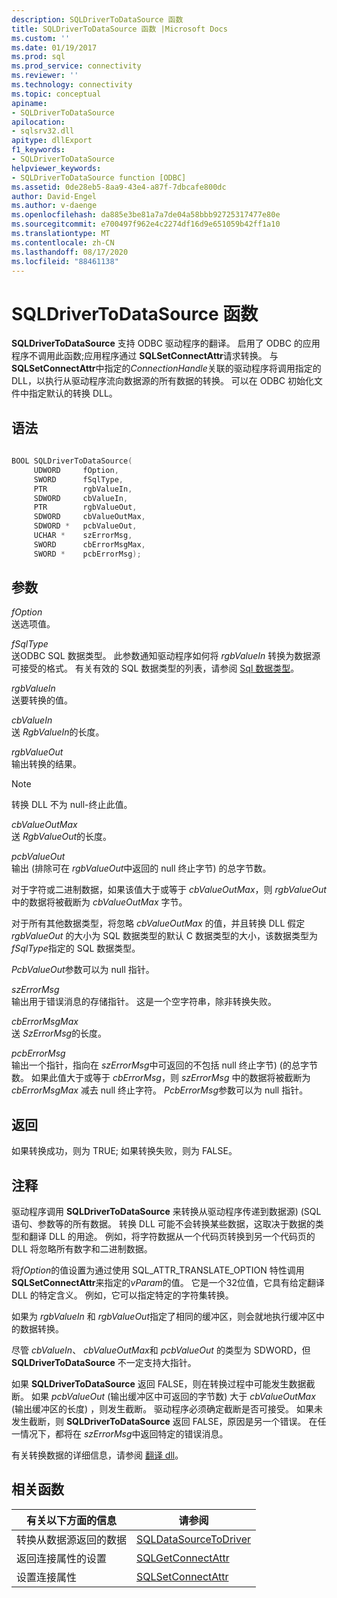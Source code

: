 ```yaml
---
description: SQLDriverToDataSource 函数
title: SQLDriverToDataSource 函数 |Microsoft Docs
ms.custom: ''
ms.date: 01/19/2017
ms.prod: sql
ms.prod_service: connectivity
ms.reviewer: ''
ms.technology: connectivity
ms.topic: conceptual
apiname:
- SQLDriverToDataSource
apilocation:
- sqlsrv32.dll
apitype: dllExport
f1_keywords:
- SQLDriverToDataSource
helpviewer_keywords:
- SQLDriverToDataSource function [ODBC]
ms.assetid: 0de28eb5-8aa9-43e4-a87f-7dbcafe800dc
author: David-Engel
ms.author: v-daenge
ms.openlocfilehash: da885e3be81a7a7de04a58bbb92725317477e80e
ms.sourcegitcommit: e700497f962e4c2274df16d9e651059b42ff1a10
ms.translationtype: MT
ms.contentlocale: zh-CN
ms.lasthandoff: 08/17/2020
ms.locfileid: "88461138"
---
```

# <a name="sqldrivertodatasource-function"></a>SQLDriverToDataSource 函数
**SQLDriverToDataSource** 支持 ODBC 驱动程序的翻译。 启用了 ODBC 的应用程序不调用此函数;应用程序通过 **SQLSetConnectAttr**请求转换。 与**SQLSetConnectAttr**中指定的*ConnectionHandle*关联的驱动程序将调用指定的 DLL，以执行从驱动程序流向数据源的所有数据的转换。 可以在 ODBC 初始化文件中指定默认的转换 DLL。  
  
## <a name="syntax"></a>语法  
  
```cpp  
  
BOOL SQLDriverToDataSource(  
     UDWORD     fOption,  
     SWORD      fSqlType,  
     PTR        rgbValueIn,  
     SDWORD     cbValueIn,  
     PTR        rgbValueOut,  
     SDWORD     cbValueOutMax,  
     SDWORD *   pcbValueOut,  
     UCHAR *    szErrorMsg,  
     SWORD      cbErrorMsgMax,  
     SWORD *    pcbErrorMsg);  
```  
  
## <a name="arguments"></a>参数  
 *fOption*  
 送选项值。  
  
 *fSqlType*  
 送ODBC SQL 数据类型。 此参数通知驱动程序如何将 *rgbValueIn* 转换为数据源可接受的格式。 有关有效的 SQL 数据类型的列表，请参阅 [Sql 数据类型](../../../odbc/reference/appendixes/sql-data-types.md)。  
  
 *rgbValueIn*  
 送要转换的值。  
  
 *cbValueIn*  
 送 *RgbValueIn*的长度。  
  
 *rgbValueOut*  
 输出转换的结果。  
  
> [!NOTE]  
>  转换 DLL 不为 null-终止此值。  
  
 *cbValueOutMax*  
 送 *RgbValueOut*的长度。  
  
 *pcbValueOut*  
 输出 (排除可在 *rgbValueOut*中返回的 null 终止字节) 的总字节数。  
  
 对于字符或二进制数据，如果该值大于或等于 *cbValueOutMax*，则 *rgbValueOut* 中的数据将被截断为 *cbValueOutMax* 字节。  
  
 对于所有其他数据类型，将忽略 *cbValueOutMax* 的值，并且转换 DLL 假定 *rgbValueOut* 的大小为 SQL 数据类型的默认 C 数据类型的大小，该数据类型为 *fSqlType*指定的 SQL 数据类型。  
  
 *PcbValueOut*参数可以为 null 指针。  
  
 *szErrorMsg*  
 输出用于错误消息的存储指针。 这是一个空字符串，除非转换失败。  
  
 *cbErrorMsgMax*  
 送 *SzErrorMsg*的长度。  
  
 *pcbErrorMsg*  
 输出一个指针，指向在 *szErrorMsg*中可返回的不包括 null 终止字节)  (的总字节数。 如果此值大于或等于 *cbErrorMsg*，则 *szErrorMsg* 中的数据将被截断为 *cbErrorMsgMax* 减去 null 终止字符。 *PcbErrorMsg*参数可以为 null 指针。  
  
## <a name="returns"></a>返回  
 如果转换成功，则为 TRUE; 如果转换失败，则为 FALSE。  
  
## <a name="comments"></a>注释  
 驱动程序调用 **SQLDriverToDataSource** 来转换从驱动程序传递到数据源)  (SQL 语句、参数等的所有数据。 转换 DLL 可能不会转换某些数据，这取决于数据的类型和翻译 DLL 的用途。 例如，将字符数据从一个代码页转换到另一个代码页的 DLL 将忽略所有数字和二进制数据。  
  
 将*fOption*的值设置为通过使用 SQL_ATTR_TRANSLATE_OPTION 特性调用**SQLSetConnectAttr**来指定的*vParam*的值。 它是一个32位值，它具有给定翻译 DLL 的特定含义。 例如，它可以指定特定的字符集转换。  
  
 如果为 *rgbValueIn* 和 *rgbValueOut*指定了相同的缓冲区，则会就地执行缓冲区中的数据转换。  
  
 尽管 *cbValueIn*、 *cbValueOutMax*和 *pcbValueOut* 的类型为 SDWORD，但 **SQLDriverToDataSource** 不一定支持大指针。  
  
 如果 **SQLDriverToDataSource** 返回 FALSE，则在转换过程中可能发生数据截断。 如果 *pcbValueOut* (输出缓冲区中可返回的字节数) 大于 *cbValueOutMax* (输出缓冲区的长度) ，则发生截断。 驱动程序必须确定截断是否可接受。 如果未发生截断，则 **SQLDriverToDataSource** 返回 FALSE，原因是另一个错误。 在任一情况下，都将在 *szErrorMsg*中返回特定的错误消息。  
  
 有关转换数据的详细信息，请参阅 [翻译 dll](../../../odbc/reference/develop-app/translation-dlls.md)。  
  
## <a name="related-functions"></a>相关函数  
  
|有关以下方面的信息|请参阅|  
|---------------------------|---------|  
|转换从数据源返回的数据|[SQLDataSourceToDriver](../../../odbc/reference/syntax/sqldatasourcetodriver-function.md)|  
|返回连接属性的设置|[SQLGetConnectAttr](../../../odbc/reference/syntax/sqlgetconnectattr-function.md)|  
|设置连接属性|[SQLSetConnectAttr](../../../odbc/reference/syntax/sqlsetconnectattr-function.md)|
